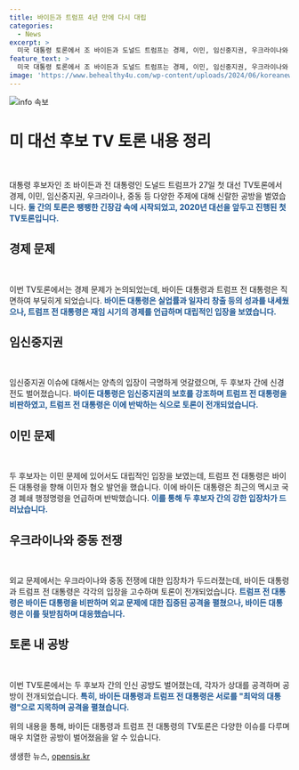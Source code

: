```yaml
---
title: 바이든과 트럼프 4년 만에 다시 대립
categories:
  - News
excerpt: >
  미국 대통령 토론에서 조 바이든과 도널드 트럼프는 경제, 이민, 임신중지권, 우크라이나와 중동 전쟁 등 주요 현안을 논의하며 갈등을 빚었다. 바이든은 고령 리스크를 노출하며 불안한 모습을 보였지만, 트럼프는 이전에 비해 절제된 태도로 토론에 참여했다. 이런 대결은 미 대선에서 재대결하는 두 대통령 후보의 역사상 처음인데, 둘 간의 팽팽한 긴장감이 느껴졌고, 경제, 이민, 임신중지권, 외교 문제에서 격돌했다. 트럼프는 많은 허위 주장을 내세웠고, 둘은 서로를 공격하며 대선을 위한 치열한 토론을 벌였다.
feature_text: >
  미국 대통령 토론에서 조 바이든과 도널드 트럼프는 경제, 이민, 임신중지권, 우크라이나와 중동 전쟁 등 주요 현안을 논의하며 갈등을 빚었다. 바이든은 고령 리스크를 노출하며 불안한 모습을 보였지만, 트럼프는 이전에 비해 절제된 태도로 토론에 참여했다. 이런 대결은 미 대선에서 재대결하는 두 대통령 후보의 역사상 처음인데, 둘 간의 팽팽한 긴장감이 느껴졌고, 경제, 이민, 임신중지권, 외교 문제에서 격돌했다. 트럼프는 많은 허위 주장을 내세웠고, 둘은 서로를 공격하며 대선을 위한 치열한 토론을 벌였다.
image: 'https://www.behealthy4u.com/wp-content/uploads/2024/06/koreanews.jpg'
---
```


<p><img src="https://www.behealthy4u.com/wp-content/uploads/2024/06/koreanews.jpg" alt="info 속보" /></p>

<h1 data-ke-size="size26"><b>미 대선 후보 TV 토론 내용 정리</b></h1>

<p data-ke-size="size16">&nbsp;</p>

<p>대통령 후보자인 조 바이든과 전 대통령인 도널드 트럼프가 27일 첫 대선 TV토론에서 경제, 이민, 임신중지권, 우크라이나, 중동 등 다양한 주제에 대해 신랄한 공방을 벌였습니다. <b><span style="color: #1a5490;">둘 간의 토론은 팽팽한 긴장감 속에 시작되었고, 2020년 대선을 앞두고 진행된 첫 TV토론입니다.</span></b> </p>

<h2 data-ke-size="size24"><b>경제 문제</b></h2>

<p data-ke-size="size16">&nbsp;</p>

<p>이번 TV토론에서는 경제 문제가 논의되었는데, 바이든 대통령과 트럼프 전 대통령은 직면하여 부딪히게 되었습니다. <b><span style="color: #1a5490;">바이든 대통령은 실업률과 일자리 창출 등의 성과를 내세웠으나, 트럼프 전 대통령은 재임 시기의 경제를 언급하며 대립적인 입장을 보였습니다.</span></b></p>

<h2 data-ke-size="size24"><b>임신중지권</b></h2>

<p data-ke-size="size16">&nbsp;</p>

<p>임신중지권 이슈에 대해서는 양측의 입장이 극명하게 엇갈렸으며, 두 후보자 간에 신경전도 벌어졌습니다. <b><span style="color: #1a5490;">바이든 대통령은 임신중지권의 보호를 강조하며 트럼프 전 대통령을 비판하였고, 트럼프 전 대통령은 이에 반박하는 식으로 토론이 전개되었습니다.</span></b></p>

<h2 data-ke-size="size24"><b>이민 문제</b></h2>

<p data-ke-size="size16">&nbsp;</p>

<p>두 후보자는 이민 문제에 있어서도 대립적인 입장을 보였는데, 트럼프 전 대통령은 바이든 대통령을 향해 이민자 혐오 발언을 했습니다. 이에 바이든 대통령은 최근의 멕시코 국경 폐쇄 행정명령을 언급하며 반박했습니다. <b><span style="color: #1a5490;">이를 통해 두 후보자 간의 강한 입장차가 드러났습니다.</span></b></p>

<h2 data-ke-size="size24"><b>우크라이나와 중동 전쟁</b></h2>

<p data-ke-size="size16">&nbsp;</p>

<p>외교 문제에서는 우크라이나와 중동 전쟁에 대한 입장차가 두드러졌는데, 바이든 대통령과 트럼프 전 대통령은 각각의 입장을 고수하며 토론이 전개되었습니다. <b><span style="color: #1a5490;">트럼프 전 대통령은 바이든 대통령을 비판하며 외교 문제에 대한 집중된 공격을 펼쳤으나, 바이든 대통령은 이를 뒷받침하며 대응했습니다.</span></b></p>

<h2 data-ke-size="size24"><b>토론 내 공방</b></h2>

<p data-ke-size="size16">&nbsp;</p>

<p>이번 TV토론에서는 두 후보자 간의 인신 공방도 벌어졌는데, 각자가 상대를 공격하며 공방이 전개되었습니다. <b><span style="color: #1a5490;">특히, 바이든 대통령과 트럼프 전 대통령은 서로를 "최악의 대통령"으로 지목하며 공격을 펼쳤습니다.</span></b></p>

<p>위의 내용을 통해, 바이든 대통령과 트럼프 전 대통령의 TV토론은 다양한 이슈를 다루며 매우 치열한 공방이 벌어졌음을 알 수 있습니다.</p>
생생한 뉴스, <a href="https://opensis.kr" rel="dofollow">opensis.kr</a>


